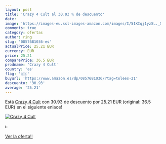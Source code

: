 ```yaml
---
layout: post
title: 'Crazy 4 Cult al 30.93 % de descuento'
date: 
image: 'https://images-eu.ssl-images-amazon.com/images/I/51KIqj1yzSL._SL200_.jpg'
comments: true
category: ofertas
author: ring
slug: '0857681036-es'
actualPrice: 25.21 EUR
currency: EUR
price: 25.21
comparePrice: 36.5 EUR
prodname: 'Crazy 4 Cult'
country: 'es'
flag: '🇪🇸'
buyurl: 'https://www.amazon.es/dp/0857681036/?tag=tolees-21'
descuento: '30.93'
average: '25.21'
---
```


Está [Crazy 4 Cult](https://www.amazon.es/dp/0857681036/?tag=tolees-21) con 30.93 de descuento por 25.21 EUR (original: 36.5 EUR) en el siguiente enlace!

[![Crazy 4 Cult](https://images-eu.ssl-images-amazon.com/images/I/51KIqj1yzSL._SL200_.jpg)](https://www.amazon.es/dp/0857681036/?tag=tolees-21)

ℹ️:


[Ver la oferta!!](https://www.amazon.es/dp/0857681036/?tag=tolees-21)
